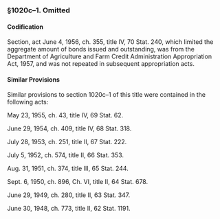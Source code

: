 ### §1020c–1. Omitted ###

#### Codification ####

Section, act June 4, 1956, ch. 355, title IV, 70 Stat. 240, which limited the aggregate amount of bonds issued and outstanding, was from the Department of Agriculture and Farm Credit Administration Appropriation Act, 1957, and was not repeated in subsequent appropriation acts.

#### Similar Provisions ####

Similar provisions to section 1020c–1 of this title were contained in the following acts:

May 23, 1955, ch. 43, title IV, 69 Stat. 62.

June 29, 1954, ch. 409, title IV, 68 Stat. 318.

July 28, 1953, ch. 251, title II, 67 Stat. 222.

July 5, 1952, ch. 574, title II, 66 Stat. 353.

Aug. 31, 1951, ch. 374, title III, 65 Stat. 244.

Sept. 6, 1950, ch. 896, Ch. VI, title II, 64 Stat. 678.

June 29, 1949, ch. 280, title II, 63 Stat. 347.

June 30, 1948, ch. 773, title II, 62 Stat. 1191.